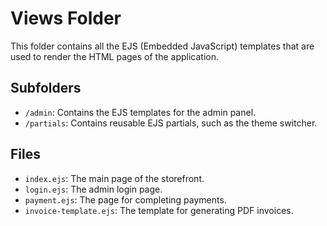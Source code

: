 # Views Folder

This folder contains all the EJS (Embedded JavaScript) templates that are used to render the HTML pages of the application.

## Subfolders

* `/admin`: Contains the EJS templates for the admin panel.
* `/partials`: Contains reusable EJS partials, such as the theme switcher.

## Files

* `index.ejs`: The main page of the storefront.
* `login.ejs`: The admin login page.
* `payment.ejs`: The page for completing payments.
* `invoice-template.ejs`: The template for generating PDF invoices.
